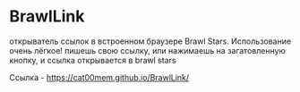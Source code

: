 # BrawlLink

открыватель ссылок в встроенном браузере Brawl Stars. Использование очень лёгкое! пишешь свою ссылку, или нажимаешь на загатовленную кнопку, и ссылка открывается в brawl stars

Ссылка - https://cat00mem.github.io/BrawlLink/
